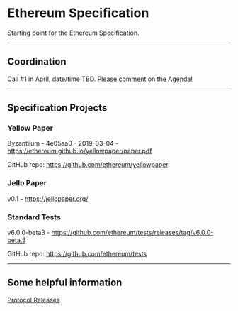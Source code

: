 # Ethereum Specification

Starting point for the Ethereum Specification.

---

## Coordination

Call #1 in April, date/time TBD. [Please comment on the Agenda!](https://github.com/ethereum-specification/docs/issues/1)

---

## Specification Projects

### Yellow Paper

Byzantiium - 4e05aa0 - 2019-03-04 - https://ethereum.github.io/yellowpaper/paper.pdf

GitHub repo: https://github.com/ethereum/yellowpaper

### Jello Paper

v0.1 - https://jellopaper.org/

### Standard Tests

v6.0.0-beta3 - https://github.com/ethereum/tests/releases/tag/v6.0.0-beta.3

GitHub repo: https://github.com/ethereum/tests

---

## Some helpful information

[Protocol Releases](https://github.com/ethereum-specification/docs/blob/master/releases.md)
